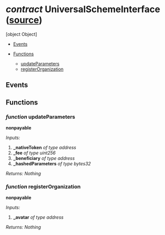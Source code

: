 # *contract* UniversalSchemeInterface ([source](https://github.com/daostack/daostack/tree/master/./contracts/universalSchemes/UniversalSchemeInterface.sol))
[object Object]

- [Events](#events)

- [Functions](#functions)
    - [updateParameters](#function-updateparameters)
    - [registerOrganization](#function-registerorganization)

## Events

## Functions
### *function* updateParameters
**nonpayable**

*Inputs:*
1. **_nativeToken** *of type address*
2. **_fee** *of type uint256*
3. **_beneficiary** *of type address*
4. **_hashedParameters** *of type bytes32*

*Returns:*
*Nothing*

### *function* registerOrganization
**nonpayable**

*Inputs:*
1. **_avatar** *of type address*

*Returns:*
*Nothing*

